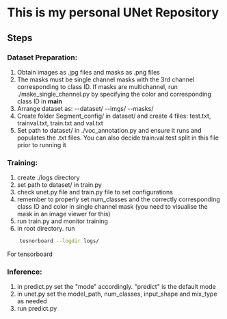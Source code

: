 # This is my personal UNet Repository

## Steps

### Dataset Preparation:

1. Obtain images as .jpg files and masks as .png files
2. The masks must be single channel masks with the 3rd channel corresponding to class ID. If masks are multichannel, run ./make_single_channel.py by specifying the color and corresponding class ID in __main__
3. Arrange dataset as:
    --dataset/
        --imgs/
        --masks/
4. Create folder Segment_config/ in dataset/ and create 4 files: test.txt, trainval.txt, train.txt and val.txt
5. Set path to dataset/ in ./voc_annotation.py and ensure it runs and populates the .txt files. You can also decide train:val:test split in this file prior to running it


### Training:

1. create ./logs directory
2. set path to dataset/ in train.py
5. check unet.py file and train.py file to set configurations
6. remember to properly set num_classes and the correctly corresponding class ID and color in single channel mask (you need to visualise the mask in an image viewer for this)
6. run train.py and monitor training
7. in root directory. run 
```bash
    tesnorboard --logdir logs/
```
For tensorboard

### Inference:
1. in predict.py set the "mode" accordingly. "predict" is the default mode
2. in unet.py set the model_path, num_classes, input_shape and mix_type as needed
3. run predict.py
